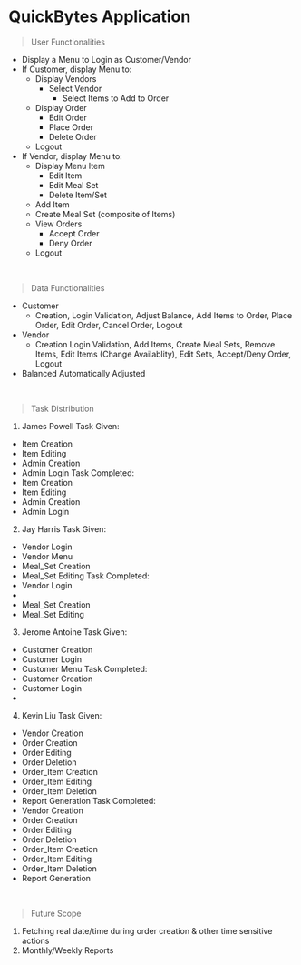 # QuickBytes Application

> User Functionalities
- Display a Menu to Login as Customer/Vendor
- If Customer, display Menu to:  
  - Display Vendors
    - Select Vendor 
      - Select Items to Add to Order 
  - Display Order
    - Edit Order 
    - Place Order
    - Delete Order
  - Logout
- If Vendor, display Menu to: 
  - Display Menu Item 
    - Edit Item
    - Edit Meal Set
    - Delete Item/Set
  - Add Item
  - Create Meal Set (composite of Items) 
  - View Orders
    - Accept Order
    - Deny Order
  - Logout
<br />

> Data Functionalities
- Customer
  - Creation, Login Validation, Adjust Balance, Add Items to Order, Place Order, Edit Order, Cancel Order, Logout
- Vendor
  - Creation Login Validation, Add Items, Create Meal Sets, Remove Items, Edit Items (Change Availablity), Edit Sets, Accept/Deny Order, Logout
- Balanced Automatically Adjusted
<br />

> Task Distribution
1. James Powell
Task Given:
  - Item Creation
  - Item Editing
  - Admin Creation
  - Admin Login
Task Completed: 
  - Item Creation
  - Item Editing
  - Admin Creation
  - Admin Login
  
2. Jay Harris
Task Given:
  - Vendor Login
  - Vendor Menu
  - Meal_Set Creation
  - Meal_Set Editing
Task Completed: 
  - Vendor Login
  - 
  - Meal_Set Creation
  - Meal_Set Editing
  
3. Jerome Antoine
Task Given:
  - Customer Creation
  - Customer Login
  - Customer Menu
Task Completed: 
  - Customer Creation
  - Customer Login
  - 

4. Kevin Liu
Task Given:
  - Vendor Creation
  - Order Creation
  - Order Editing
  - Order Deletion
  - Order_Item Creation
  - Order_Item Editing
  - Order_Item Deletion
  - Report Generation
Task Completed:
  - Vendor Creation
  - Order Creation
  - Order Editing
  - Order Deletion
  - Order_Item Creation
  - Order_Item Editing
  - Order_Item Deletion
  - Report Generation
<br />  

> Future Scope
1. Fetching real date/time during order creation & other time sensitive actions
2. Monthly/Weekly Reports
<br />  
